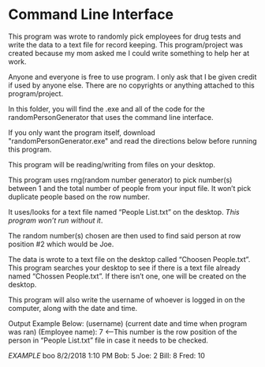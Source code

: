 # Command Line Interface
This program was wrote to randomly pick employees for drug tests and write the data to a text file for record keeping. This program/project was created because my mom asked me I could write something to help her at work.

Anyone and everyone is free to use program. I only ask that I be given credit if used by anyone else. There are no copyrights or anything attached to this program/project.

In this folder, you will find the .exe and all of the code for the randomPersonGenerator that uses the command line interface.

If you only want the program itself, download "randomPersonGenerator.exe" and read the directions below before running this program.

This program will be reading/writing from files on your desktop.

This program uses rng(random number generator) to pick number(s) between 1 and the total number of people from your input file. It won’t pick duplicate people based on the row number.

It uses/looks for a text file named “People List.txt” on the desktop. *This program won’t run without it*.

The random number(s) chosen are then used to find said person at row position #2 which would be Joe.

The data is wrote to a text file on the desktop called “Choosen People.txt”. This program searches your desktop to see if there is a text file already named “Chossen People.txt”. If there isn’t one, one will be created on the desktop.

This program will also write the username of whoever is logged in on the computer, along with the date and time.

Output Example Below: (username) (current date and time when program was ran) (Employee name): 7 <--This number is the row position of the person in “People List.txt” file in case it needs to be checked.

*EXAMPLE*
boo 8/2/2018 1:10 PM
Bob:	5
Joe:	2
Bill:	8
Fred:	10
